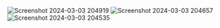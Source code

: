 ![Screenshot 2024-03-03 204919](https://github.com/Ponraj2345/Weather-App/assets/161063758/f1183439-30cd-425a-ac22-f2145cd6a890)
![Screenshot 2024-03-03 204657](https://github.com/Ponraj2345/Weather-App/assets/161063758/00876101-c332-4645-a481-70c40122d4b5)
![Screenshot 2024-03-03 204535](https://github.com/Ponraj2345/Weather-App/assets/161063758/804ac193-b1ae-41e5-bba9-b3580a20ff97)

